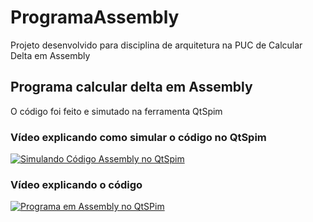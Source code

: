 # ProgramaAssembly
Projeto desenvolvido para disciplina de arquitetura na PUC de Calcular Delta em Assembly

## Programa calcular delta em Assembly
O código foi feito e simutado na ferramenta QtSpim

### Vídeo explicando como simular o código no QtSpim
[![Simulando Código Assembly no QtSpim](http://img.youtube.com/vi/s1BLG5P5SY4/0.jpg)](http://www.youtube.com/watch?v=s1BLG5P5SY4 "Simulando Código Assembly no QtSpim")

### Vídeo explicando o código
[![Programa em Assembly no QtSPim](http://img.youtube.com/vi/T8ED3w2kiBg/0.jpg)](http://www.youtube.com/watch?v=T8ED3w2kiBg "Programa em Assembly no QtSPim")
